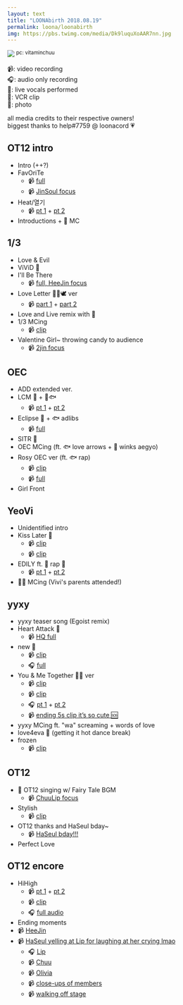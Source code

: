 ```yaml
---
layout: text
title: "LOONAbirth 2018.08.19"
permalink: loona/loonabirth
img: https://pbs.twimg.com/media/Dk9luquXoAAR7nn.jpg
---
```


![](https://pbs.twimg.com/media/Dk9luquXoAAR7nn.jpg)
<sup>pc: vitaminchuu</sup>

📹: video recording<br>
🎧: audio only recording<br>
🎤: live vocals performed<br>
📼: VCR clip<br>
📸: photo<br>

all media credits to their respective owners! <br>biggest thanks to help#7759 @ loonacord 💗

## OT12 intro

* Intro (++?)
* FavOriTe
  * 📹 [full](https://www.youtube.com/watch?v=tMbSuIKITyQ)
  * 📹 [JinSoul focus](https://streamable.com/rbv02)
* Heat/열기
  * 📹 [pt 1](https://streamable.com/9056r) + [pt 2](https://streamable.com/n8nhl)
* Introductions + 🐸 MC


## 1/3

* Love & Evil
* ViViD 🎤
* I'll Be There
  * 📹 [full, HeeJin focus](https://www.youtube.com/watch?v=pHlNu2MpFSA&feature=youtu.be)
* Love Letter 🐰🐱🕊 ver
  * 📹 [part 1](https://streamable.com/50yby) + [part 2](https://streamable.com/c3uy4)
* Love and Live remix with 🐸
* 1/3 MCing
  * 📹 [clip](https://twitter.com/loonacunt/status/1031129982494552065)
* Valentine Girl~ throwing candy to audience
  * 📹 [2jin focus](https://streamable.com/749nx)

## OEC

* ADD extended ver.
* LCM 🎤 + 🦉🐟
  * 📹 [pt 1](https://streamable.com/didrr) + [pt 2](https://streamable.com/ciyyi)
* Eclipse 🎤 + 🐟 adlibs
  * 📹 [full](https://streamable.com/w2r58)
* SITR 🎤
* OEC MCing (ft. 🐟 love arrows + 🦇 winks aegyo)
* Rosy OEC ver (ft. 🐟 rap)
  * 📹 [clip](https://streamable.com/8dst7)
  * 📹 [full](https://streamable.com/thvsk)
* Girl Front

## YeoVi

* Unidentified intro
* Kiss Later 🎤
  * 📹  [clip](https://streamable.com/5z7no)
  * 📹 [clip](https://streamable.com/7q9qj)
* EDILY ft. 🐸 rap 🎤
  * 📹 [pt 1](https://twitter.com/irlylovechuu/status/1031150613810147329) + [pt 2](https://twitter.com/irlylovechuu/status/1031151533348413442)
* 🦌🐸 MCing (Vivi's parents attended!)


## yyxy

* yyxy teaser song (Egoist remix)
* Heart Attack 🎤
  * 📹 [HQ full](https://streamable.com/4pkwu)
* new 🎤
  * 📹 [clip](https://streamable.com/sn9mo)
  * 🎧 [full](https://streamable.com/lowvu)
* You & Me Together 🦋🐺 ver
  * 📹 [clip](https://streamable.com/s4tp1)
  * 📹 [clip](https://streamable.com/u45e8)
  * 🎧 [pt 1](https://streamable.com/4pcwu) + [pt 2](https://streamable.com/chr56)
  * 📹 [ending 5s clip it’s so cute 🆘](https://streamable.com/q0cd5)
* yyxy MCing ft. "wa" screaming + words of love
* love4eva 🎤 (getting it hot dance break)
* frozen
  * 📹 [clip](https://streamable.com/v64y5)

## OT12

* 📼 OT12 singing w/ Fairy Tale BGM
  * 📹 [ChuuLip focus](https://streamable.com/yqn3y)
* Stylish
  * 📹 [clip](https://streamable.com/6emdj)
* OT12 thanks and HaSeul bday~
  * 📹 [HaSeul bday!!!](https://twitter.com/papapang_/status/1031146869865340929)
* Perfect Love

## OT12 encore
* HiHigh
  * 📹 [pt 1](https://streamable.com/0xtvr) + [pt 2](https://streamable.com/xqrgq)
  * 📹 [clip](https://streamable.com/drhvo)
  * 🎧 [full audio](https://streamable.com/o2y1g)
* Ending moments
* 📹 [HeeJin](https://streamable.com/0a6fq)
* 📹 [HaSeul yelling at Lip for laughing at her crying lmao](https://streamable.com/fyr3w)
  * 🎧  [Lip](https://twitter.com/archivelip/status/1031192120848089088)
  * 📹 [Chuu](https://streamable.com/nimkp)
  * 📹 [Olivia](https://streamable.com/0s21k)
  * 📹 [close-ups of members](https://streamable.com/w7b4d)
  * 📹 [walking off stage](https://streamable.com/sttru)
